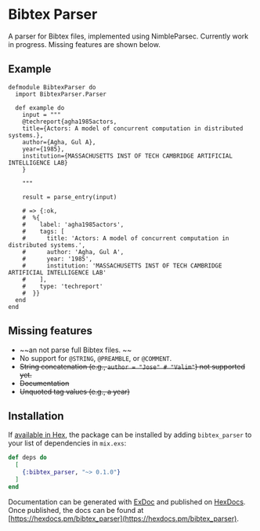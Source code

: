 # Bibtex Parser

A parser for Bibtex files, implemented using NimbleParsec. Currently work in progress. Missing features are shown below.

## Example

```
defmodule BibtexParser do
  import BibtexParser.Parser

  def example do
    input = """
    @techreport{agha1985actors,
    title={Actors: A model of concurrent computation in distributed systems.},
    author={Agha, Gul A},
    year={1985},
    institution={MASSACHUSETTS INST OF TECH CAMBRIDGE ARTIFICIAL INTELLIGENCE LAB}
    }

    """

    result = parse_entry(input)

    # => {:ok,
    #  %{
    #    label: 'agha1985actors',
    #    tags: [
    #      title: 'Actors: A model of concurrent computation in distributed systems.',
    #      author: 'Agha, Gul A',
    #      year: '1985',
    #      institution: 'MASSACHUSETTS INST OF TECH CAMBRIDGE ARTIFICIAL INTELLIGENCE LAB'
    #    ],
    #    type: 'techreport'
    #  }}
  end
end

```

## Missing features

 - ~~an not parse full Bibtex files. ~~
 - No support for `@STRING`, `@PREAMBLE`, or `@COMMENT`.
 - ~~String concatenation (e.g., `author = "Jose" # "Valim"`) not supported yet.~~
 - ~~Documentation~~
 - ~~Unquoted tag values (e.g., a year)~~


## Installation

If [available in Hex](https://hex.pm/docs/publish), the package can be installed
by adding `bibtex_parser` to your list of dependencies in `mix.exs`:

```elixir
def deps do
  [
    {:bibtex_parser, "~> 0.1.0"}
  ]
end
```

Documentation can be generated with [ExDoc](https://github.com/elixir-lang/ex_doc)
and published on [HexDocs](https://hexdocs.pm). Once published, the docs can
be found at [https://hexdocs.pm/bibtex_parser](https://hexdocs.pm/bibtex_parser).

